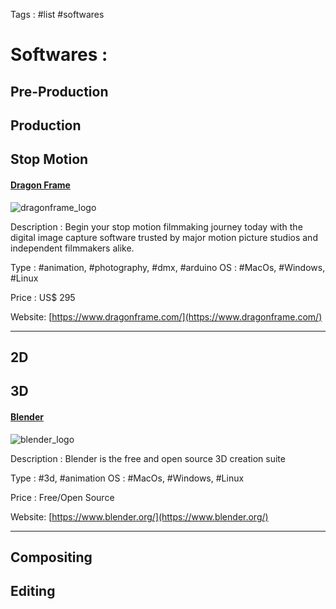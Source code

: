 Tags : #list #softwares

# Softwares :

## Pre-Production
## Production
## Stop Motion
#### [Dragon Frame](https://www.dragonframe.com/)
![dragonframe_logo](https://www.dragonframe.com/wp-content/uploads/2017/03/DF4_Web_logo.png)

Description : Begin your stop motion filmmaking journey today with the digital image capture software trusted by major motion picture studios and independent filmmakers alike.

Type : #animation, #photography, #dmx, #arduino
OS : #MacOs, #Windows, #Linux

Price :  US$ 295

Website: [https://www.dragonframe.com/](https://www.dragonframe.com/)
___

## 2D
## 3D
#### [Blender](https://www.blender.org/)
![blender_logo](https://www.blender.org/wp-content/uploads/2015/03/blender_logo_socket-1-1280x391.png)

Description : Blender is the free and open source 3D creation suite

Type : #3d, #animation
OS : #MacOs, #Windows, #Linux

Price :  Free/Open Source

Website: [https://www.blender.org/](https://www.blender.org/)
___

## Compositing
## Editing